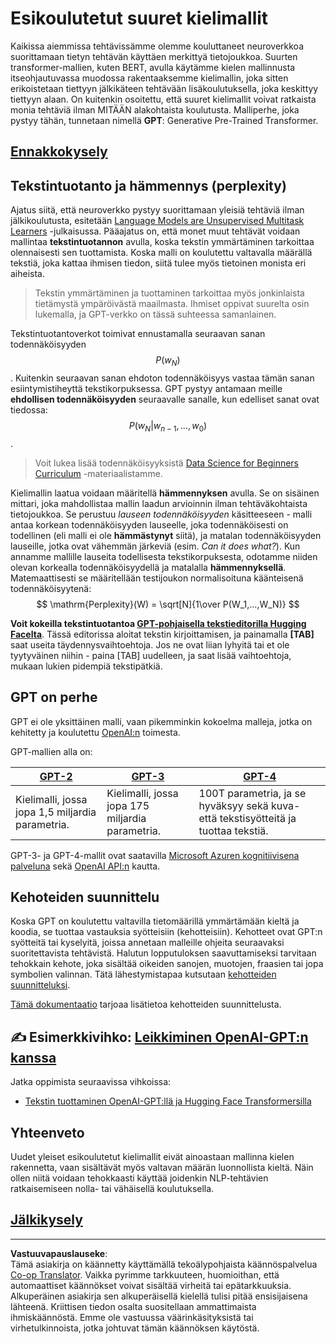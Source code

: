 <!--
CO_OP_TRANSLATOR_METADATA:
{
  "original_hash": "2efbb183384a50f0fc0cde02534d912f",
  "translation_date": "2025-08-28T20:02:51+00:00",
  "source_file": "lessons/5-NLP/20-LangModels/README.md",
  "language_code": "fi"
}
-->
# Esikoulutetut suuret kielimallit

Kaikissa aiemmissa tehtävissämme olemme kouluttaneet neuroverkkoa suorittamaan tietyn tehtävän käyttäen merkittyä tietojoukkoa. Suurten transformer-mallien, kuten BERT, avulla käytämme kielen mallinnusta itseohjautuvassa muodossa rakentaaksemme kielimallin, joka sitten erikoistetaan tiettyyn jälkikäteen tehtävään lisäkoulutuksella, joka keskittyy tiettyyn alaan. On kuitenkin osoitettu, että suuret kielimallit voivat ratkaista monia tehtäviä ilman MITÄÄN alakohtaista koulutusta. Malliperhe, joka pystyy tähän, tunnetaan nimellä **GPT**: Generative Pre-Trained Transformer.

## [Ennakkokysely](https://red-field-0a6ddfd03.1.azurestaticapps.net/quiz/120)

## Tekstintuotanto ja hämmennys (perplexity)

Ajatus siitä, että neuroverkko pystyy suorittamaan yleisiä tehtäviä ilman jälkikoulutusta, esitetään [Language Models are Unsupervised Multitask Learners](https://cdn.openai.com/better-language-models/language_models_are_unsupervised_multitask_learners.pdf) -julkaisussa. Pääajatus on, että monet muut tehtävät voidaan mallintaa **tekstintuotannon** avulla, koska tekstin ymmärtäminen tarkoittaa olennaisesti sen tuottamista. Koska malli on koulutettu valtavalla määrällä tekstiä, joka kattaa ihmisen tiedon, siitä tulee myös tietoinen monista eri aiheista.

> Tekstin ymmärtäminen ja tuottaminen tarkoittaa myös jonkinlaista tietämystä ympäröivästä maailmasta. Ihmiset oppivat suurelta osin lukemalla, ja GPT-verkko on tässä suhteessa samanlainen.

Tekstintuotantoverkot toimivat ennustamalla seuraavan sanan todennäköisyyden $$P(w_N)$$. Kuitenkin seuraavan sanan ehdoton todennäköisyys vastaa tämän sanan esiintymistiheyttä tekstikorpuksessa. GPT pystyy antamaan meille **ehdollisen todennäköisyyden** seuraavalle sanalle, kun edelliset sanat ovat tiedossa: $$P(w_N | w_{n-1}, ..., w_0)$$.

> Voit lukea lisää todennäköisyyksistä [Data Science for Beginners Curriculum](https://github.com/microsoft/Data-Science-For-Beginners/tree/main/1-Introduction/04-stats-and-probability) -materiaalistamme.

Kielimallin laatua voidaan määritellä **hämmennyksen** avulla. Se on sisäinen mittari, joka mahdollistaa mallin laadun arvioinnin ilman tehtäväkohtaista tietojoukkoa. Se perustuu *lauseen todennäköisyyden* käsitteeseen - malli antaa korkean todennäköisyyden lauseelle, joka todennäköisesti on todellinen (eli malli ei ole **hämmästynyt** siitä), ja matalan todennäköisyyden lauseille, jotka ovat vähemmän järkeviä (esim. *Can it does what?*). Kun annamme mallille lauseita todellisesta tekstikorpuksesta, odotamme niiden olevan korkealla todennäköisyydellä ja matalalla **hämmennyksellä**. Matemaattisesti se määritellään testijoukon normalisoituna käänteisenä todennäköisyytenä:
$$
\mathrm{Perplexity}(W) = \sqrt[N]{1\over P(W_1,...,W_N)}
$$ 

**Voit kokeilla tekstintuotantoa [GPT-pohjaisella tekstieditorilla Hugging Facelta](https://transformer.huggingface.co/doc/gpt2-large)**. Tässä editorissa aloitat tekstin kirjoittamisen, ja painamalla **[TAB]** saat useita täydennysvaihtoehtoja. Jos ne ovat liian lyhyitä tai et ole tyytyväinen niihin - paina [TAB] uudelleen, ja saat lisää vaihtoehtoja, mukaan lukien pidempiä tekstipätkiä.

## GPT on perhe

GPT ei ole yksittäinen malli, vaan pikemminkin kokoelma malleja, jotka on kehitetty ja koulutettu [OpenAI:n](https://openai.com) toimesta.

GPT-mallien alla on:

| [GPT-2](https://huggingface.co/docs/transformers/model_doc/gpt2#openai-gpt2) | [GPT-3](https://openai.com/research/language-models-are-few-shot-learners) | [GPT-4](https://openai.com/gpt-4) |
| -- | -- | -- |
|Kielimalli, jossa jopa 1,5 miljardia parametria. | Kielimalli, jossa jopa 175 miljardia parametria. | 100T parametria, ja se hyväksyy sekä kuva- että tekstisyötteitä ja tuottaa tekstiä. |

GPT-3- ja GPT-4-mallit ovat saatavilla [Microsoft Azuren kognitiivisena palveluna](https://azure.microsoft.com/en-us/services/cognitive-services/openai-service/#overview?WT.mc_id=academic-77998-cacaste) sekä [OpenAI API:n](https://openai.com/api) kautta.

## Kehoteiden suunnittelu

Koska GPT on koulutettu valtavilla tietomäärillä ymmärtämään kieltä ja koodia, se tuottaa vastauksia syötteisiin (kehotteisiin). Kehotteet ovat GPT:n syötteitä tai kyselyitä, joissa annetaan malleille ohjeita seuraavaksi suoritettavista tehtävistä. Halutun lopputuloksen saavuttamiseksi tarvitaan tehokkain kehote, joka sisältää oikeiden sanojen, muotojen, fraasien tai jopa symbolien valinnan. Tätä lähestymistapaa kutsutaan [kehotteiden suunnitteluksi](https://learn.microsoft.com/en-us/shows/ai-show/the-basics-of-prompt-engineering-with-azure-openai-service?WT.mc_id=academic-77998-bethanycheum).

[Tämä dokumentaatio](https://learn.microsoft.com/en-us/semantic-kernel/prompt-engineering/?WT.mc_id=academic-77998-bethanycheum) tarjoaa lisätietoa kehotteiden suunnittelusta.

## ✍️ Esimerkkivihko: [Leikkiminen OpenAI-GPT:n kanssa](GPT-PyTorch.ipynb)

Jatka oppimista seuraavissa vihkoissa:

* [Tekstin tuottaminen OpenAI-GPT:llä ja Hugging Face Transformersilla](GPT-PyTorch.ipynb)

## Yhteenveto

Uudet yleiset esikoulutetut kielimallit eivät ainoastaan mallinna kielen rakennetta, vaan sisältävät myös valtavan määrän luonnollista kieltä. Näin ollen niitä voidaan tehokkaasti käyttää joidenkin NLP-tehtävien ratkaisemiseen nolla- tai vähäisellä koulutuksella.

## [Jälkikysely](https://red-field-0a6ddfd03.1.azurestaticapps.net/quiz/220)

---

**Vastuuvapauslauseke**:  
Tämä asiakirja on käännetty käyttämällä tekoälypohjaista käännöspalvelua [Co-op Translator](https://github.com/Azure/co-op-translator). Vaikka pyrimme tarkkuuteen, huomioithan, että automaattiset käännökset voivat sisältää virheitä tai epätarkkuuksia. Alkuperäinen asiakirja sen alkuperäisellä kielellä tulisi pitää ensisijaisena lähteenä. Kriittisen tiedon osalta suositellaan ammattimaista ihmiskäännöstä. Emme ole vastuussa väärinkäsityksistä tai virhetulkinnoista, jotka johtuvat tämän käännöksen käytöstä.
